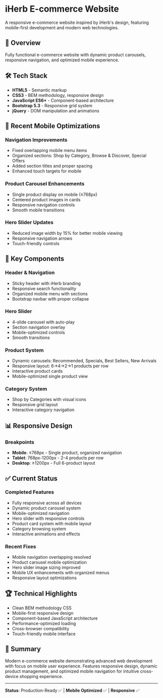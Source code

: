 # iHerb E-commerce Website

A responsive e-commerce website inspired by iHerb's design, featuring mobile-first development and modern web technologies.

## 🎯 Overview

Fully functional e-commerce website with dynamic product carousels, responsive navigation, and optimized mobile experience.

## 🛠️ Tech Stack

- **HTML5** - Semantic markup
- **CSS3** - BEM methodology, responsive design  
- **JavaScript ES6+** - Component-based architecture
- **Bootstrap 5.3** - Responsive grid system
- **jQuery** - DOM manipulation and animations

## 📱 Recent Mobile Optimizations

### Navigation Improvements
- Fixed overlapping mobile menu items
- Organized sections: Shop by Category, Browse & Discover, Special Offers
- Added section titles and proper spacing
- Enhanced touch targets for mobile

### Product Carousel Enhancements  
- Single product display on mobile (≤768px)
- Centered product images in cards
- Responsive navigation controls
- Smooth mobile transitions

### Hero Slider Updates
- Reduced image width by 15% for better mobile viewing
- Responsive navigation arrows
- Touch-friendly controls

## 🧩 Key Components

### Header & Navigation
- Sticky header with iHerb branding
- Responsive search functionality
- Organized mobile menu with sections
- Bootstrap navbar with proper collapse

### Hero Slider
- 4-slide carousel with auto-play
- Section navigation overlay
- Mobile-optimized controls
- Smooth transitions

### Product System
- Dynamic carousels: Recommended, Specials, Best Sellers, New Arrivals
- Responsive layout: 6→4→2→1 products per row
- Interactive product cards
- Mobile-optimized single product view

### Category System
- Shop by Categories with visual icons
- Responsive grid layout
- Interactive category navigation

## 📊 Responsive Design

### Breakpoints
- **Mobile**: ≤768px - Single product, organized navigation
- **Tablet**: 768px-1200px - 2-4 products per row  
- **Desktop**: ≥1200px - Full 6-product layout

## ✅ Current Status

### Completed Features
- Fully responsive across all devices
- Dynamic product carousel system
- Mobile-optimized navigation
- Hero slider with responsive controls
- Product card system with mobile layout
- Category browsing system
- Interactive animations and effects

### Recent Fixes
- Mobile navigation overlapping resolved
- Product carousel mobile optimization
- Hero slider image sizing improved
- Mobile UX enhancements with organized menus
- Responsive layout optimizations

## 🏆 Technical Highlights

- Clean BEM methodology CSS
- Mobile-first responsive design
- Component-based JavaScript architecture
- Performance-optimized loading
- Cross-browser compatibility
- Touch-friendly mobile interface

## 📝 Summary

Modern e-commerce website demonstrating advanced web development with focus on mobile user experience. Features responsive design, dynamic product management, and optimized mobile navigation for intuitive cross-device shopping experience.

---
**Status**: Production-Ready ✅ | **Mobile Optimized** ✅ | **Responsive** ✅ 